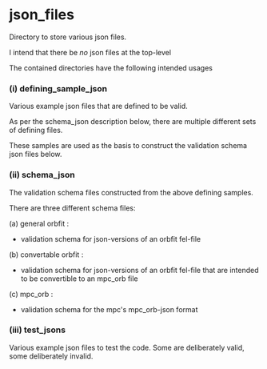 # json_files

Directory to store various json files.

I intend that there be *no* json files at the top-level

The contained directories have the following intended usages

### (i) defining_sample_json

Various example json files that are defined to be valid.

As per the schema_json description below, there are multiple different sets of defining files. 

These samples are used as the basis to construct the validation schema json files below. 


### (ii) schema_json

The validation schema files constructed from the above defining samples. 

There are three different schema files:

(a) general orbfit : 
 - validation schema for json-versions of an orbfit fel-file

(b) convertable orbfit : 
- validation schema for json-versions of an orbfit fel-file that are intended to be convertible to an mpc_orb file

(c) mpc_orb : 
- validation schema for the mpc's mpc_orb-json format



### (iii) test_jsons
 
 Various example json files to test the code.
 Some are deliberately valid, some deliberately invalid. 

